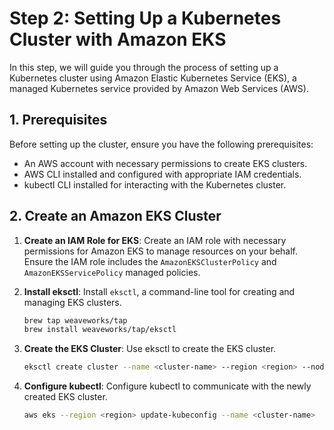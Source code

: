 # Step 2: Setting Up a Kubernetes Cluster with Amazon EKS

In this step, we will guide you through the process of setting up a Kubernetes cluster using Amazon Elastic Kubernetes Service (EKS), a managed Kubernetes service provided by Amazon Web Services (AWS).

## 1. Prerequisites

Before setting up the cluster, ensure you have the following prerequisites:

- An AWS account with necessary permissions to create EKS clusters.
- AWS CLI installed and configured with appropriate IAM credentials.
- kubectl CLI installed for interacting with the Kubernetes cluster.

## 2. Create an Amazon EKS Cluster

1. **Create an IAM Role for EKS**: 
   Create an IAM role with necessary permissions for Amazon EKS to manage resources on your behalf. Ensure the IAM role includes the `AmazonEKSClusterPolicy` and `AmazonEKSServicePolicy` managed policies.

2. **Install eksctl**:
   Install `eksctl`, a command-line tool for creating and managing EKS clusters.
   ```bash
   brew tap weaveworks/tap
   brew install weaveworks/tap/eksctl
   ```

3. **Create the EKS Cluster**:
   Use eksctl to create the EKS cluster.
   ```bash
   eksctl create cluster --name <cluster-name> --region <region> --node-type <instance-type> --nodes <number-of-nodes>
   ```

4. **Configure kubectl**:
   Configure kubectl to communicate with the newly created EKS cluster.
   ```bash
   aws eks --region <region> update-kubeconfig --name <cluster-name>
   ```
